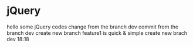 jQuery
======
hello
some jQuery codes
change from the branch dev
commit from the branch dev
create new branch feature1 is quick & simple
create new brach dev 18:18
